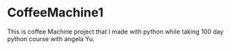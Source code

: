 # CoffeeMachine1
This is coffee Machine project that I made with python while taking 100 day python course with angela Yu.
